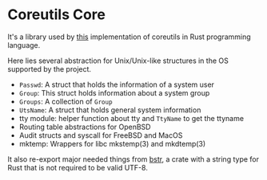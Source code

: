 # Coreutils Core

It's a library used by [this](https://github.com/GrayJack/coreutils) implementation of coreutils in Rust programming language.

Here lies several abstraction for Unix/Unix-like structures in the OS supported by the project.
 * `Passwd`: A struct that holds the information of a system user
 * `Group`: This struct holds information about a system group
 * `Groups`: A collection of `Group`
 * `UtsName`: A struct that holds general system information
 * tty module: helper function about tty and `TtyName` to get the ttyname
 * Routing table abstractions for OpenBSD
 * Audit structs and syscall for FreeBSD and MacOS
 * mktemp: Wrappers for libc mkstemp(3) and mkdtemp(3)

It also re-export major needed things from [bstr](https://github.com/BurntSushi/bstr), a crate with a string type for Rust that is not required to be valid UTF-8.
